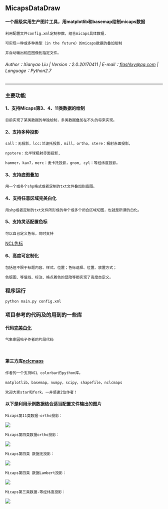 ## MicapsDataDraw

#### 一个超级实用生产图片工具，用matplotlib和basemap绘制micaps数据

    利用配置文件config.xml定制参数，结合micaps具体数据，
    
    可实现一种或多种类型（in the future）的micaps数据的叠加绘制

    并自动输出相应图像到指定文件。
    
###### Author：Xianyao Liu | Version：2.0.20170411 | E-mail：flashlxy@qq.com | Language：Python2.7
###### 
****

### 主要功能

#### 1、支持Micaps第3、4、11类数据的绘制

    目前实现了某类数据的单独绘制，多类数据叠加在不久的将来实现。

#### 2、支持多种投影

    sall：无投影，lcc:兰波托投影，mill，ortho，stere：极射赤面投影，

    npstere：北半球极射赤面投影, 
    
    hammer，kav7，merc：麦卡托投影，gnom, cyl：等经纬度投影。

#### 3、支持底图叠加

    用一个或多个shp格式或者定制的txt文件叠加到底图。
    
#### 4、支持任意区域完美白化

    用shp或者定制的txt文件所形成的单个或多个闭合区域切图，也就是所谓的白化。
    
#### 5、支持灵活配置色标

    可以自己定义色标，同时支持
[NCL色标](http://www.ncl.ucar.edu/Document/Graphics/color_table_gallery.shtml)

#### 6、高度可定制化

    包括但不限于标题内容、样式、位置；色标选择、位置、放置方式；

    色版图、等值线、标注、格点着色的显隐等都实现了高度自定义。

### 程序运行

    python main.py config.xml

### 项目参考的代码及的用到的一些库

#### 代码[完美白化](http://bbs.06climate.com/forum.php?mod=viewthread&tid=42437)

    气象家园帖子作者的片段代码
   
#### 第三方库[nclcmaps](http://bbs.06climate.com/forum.php?mod=viewthread&tid=43521)

    作者的一个支持NCL colorbar的python库。
    
    matplotlib，basemap，numpy，scipy，shapefile，nclcmaps
    
    欢迎大家star和fork，一并感谢2位作者！

#### 以下是利用示例数据结合适当配置文件输出的图片

    Micaps第11类数据-ortho投影：

![](https://github.com/flashlxy/MicapsDataDraw/raw/master/images/17032520.001.png)

    Micaps第四类数据ortho投影：
    
![](https://github.com/flashlxy/MicapsDataDraw/raw/master/images/3.png)

    Micaps第四类 数据无投影：

![](https://github.com/flashlxy/MicapsDataDraw/raw/master/images/2.png)

    Micaps第四类 数据Lambert投影：

![](https://github.com/flashlxy/MicapsDataDraw/raw/master/images/1.png)

    Micaps第三类数据-等经纬度投影：

![](https://github.com/flashlxy/MicapsDataDraw/raw/master/images/4.png)


   
   
   
